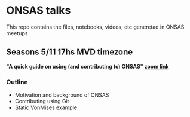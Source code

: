 # ONSAS talks
This repo contains the files, notebooks, videos, etc generetad in ONSAS meetups

## Seasons 5/11 17hs MVD timezone 
**"A quick guide on using (and contributing to) ONSAS" [zoom link](https://salavirtual-udelar.zoom.us/j/89574786968?pwd=S3c3c3hMVlR1N3E3Z2tSbVlCWW1QUT09)**

### Outline

* Motivation and background of ONSAS
* Contributing using Git
* Static VonMises example
